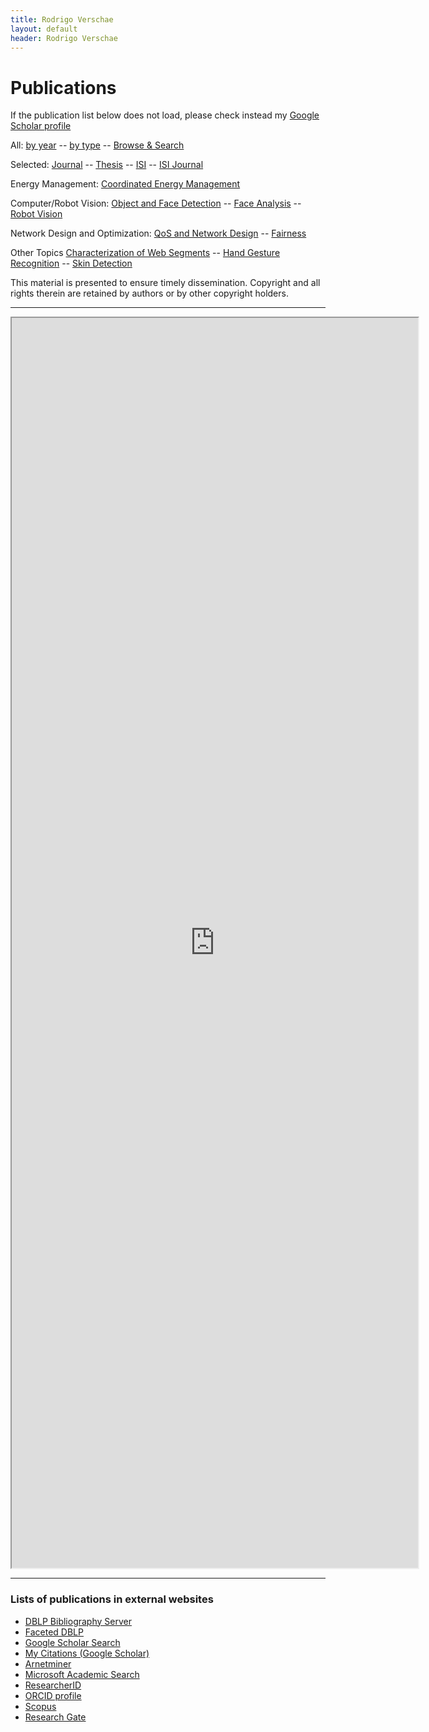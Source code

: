```yaml
---
title: Rodrigo Verschae
layout: default
header: Rodrigo Verschae
---
```


# Publications

If the publication list below does not load, please check instead my [Google Scholar profile]( http://scholar.google.com/citations?user=Fv1lZNkAAAAJ&hl=en )

<p>All: <a target="_pub" href="http://vision.die.uchile.cl/%7Erverscha/pub2.php?author=Rodrigo+Verschae&amp;result=1&amp;bib=mybib2-clean.bib" target="_pub">by year</a> -- <a target="_pub" href="http://vision.die.uchile.cl/%7Erverscha/pub2.php?author=Rodrigo+Verschae&amp;result=1&amp;bib=mybib2-clean.bib&amp;academic">by type</a> -- <a target="_blank" href="http://vision.die.uchile.cl/%7Erverscha/bibtexbrowser.php?bib=mybib2-clean.bib&amp;author=Rodrigo%20Verschae&amp;academic&amp;frameset">Browse &amp; Search</a><br>

Selected: <a target="_pub" href="http://vision.die.uchile.cl/%7Erverscha/pub2.php?author=Verschae&amp;result=1&amp;bib=mybib2-clean.bib&amp;academic&amp;type=article">Journal</a> -- <a target="_pub" href="http://vision.die.uchile.cl/%7Erverscha/pub2.php?author=Rodrigo+Verschae&amp;result=1&amp;bib=mybib2-clean.bib&amp;academic&amp;keywords=Thesis">Thesis</a> -- <a target="_pub" href="http://vision.die.uchile.cl/%7Erverscha/pub2.php?author=Rodrigo+Verschae&amp;result=1&amp;bib=mybib2-clean.bib&amp;academic&amp;keywords=ISIindexed">ISI</a> -- <a target="_pub" href="http://vision.die.uchile.cl/%7Erverscha/pub2.php?author=Rodrigo+Verschae&amp;result=1&amp;bib=mybib2-clean.bib&amp;academic&amp;type=article&amp;keywords=ISIindexed">ISI Journal</a><br>

Energy Management: <a target="_pub" href="http://vision.die.uchile.cl/%7Erverscha/pub2.php?author=Rodrigo+Verschae&amp;result=1&amp;bib=mybib2-clean.bib&amp;academic&amp;keywords=Energy"> Coordinated Energy Management</a><br>

Computer/Robot Vision: <a target="_pub" href="http://vision.die.uchile.cl/%7Erverscha/pub2.php?author=Rodrigo+Verschae&amp;result=1&amp;bib=mybib2-clean.bib&amp;academic&amp;keywords=Object+Detection">Object and Face Detection</a> -- <a target="_pub" href="http://vision.die.uchile.cl/%7Erverscha/pub2.php?author=Rodrigo+Verschae&amp;result=1&amp;bib=mybib2-clean.bib&amp;academic&amp;keywords=Face+Analysis">Face Analysis</a> -- <a target="_pub" href="http://vision.die.uchile.cl/%7Erverscha/pub2.php?author=Rodrigo+Verschae&amp;result=1&amp;bib=mybib2-clean.bib&amp;academic&amp;keywords=Robot+Vision">Robot Vision</a><br>

Network Design and Optimization: <a target="_pub" href="http://vision.die.uchile.cl/%7Erverscha/pub2.php?author=Rodrigo+Verschae&amp;bib=mybib2-clean.bib&amp;academic&amp;keywords=QoS+and+Network+Design">QoS and Network Design</a> -- <a target="_pub" href="http://vision.die.uchile.cl/%7Erverscha/pub2.php?author=Rodrigo+Verschae&amp;bib=mybib2-clean.bib&amp;academic&amp;keywords=Fairness">Fairness</a><br>

Other Topics <a target="_pub" href="http://vision.die.uchile.cl/%7Erverscha/pub2.php?author=Rodrigo+Verschae&amp;result=1&amp;bib=mybib2-clean.bib&amp;academic&amp;keywords=Characterization+of+Web+Segments">Characterization of Web Segments</a> -- <a target="_pub" href="http://vision.die.uchile.cl/%7Erverscha/pub2.php?author=Rodrigo+Verschae&amp;result=1&amp;bib=mybib2-clean.bib&amp;academic&amp;keywords=Hand+Gesture+Recognition">Hand Gesture Recognition</a> -- <a target="_pub" href="http://vision.die.uchile.cl/%7Erverscha/pub2.php?author=Rodrigo+Verschae&amp;result=1&amp;bib=mybib2-clean.bib&amp;academic&amp;keywords=Skin+Detection">Skin Detection</a></p>

This material is presented to ensure timely dissemination. Copyright and all rights therein are retained by authors or by other copyright holders. 

***

<iframe src="http://vision.die.uchile.cl/~rverscha/pub2.php" align="middle" height="2000" width="650" name="_pub"></iframe>

***

###      Lists of publications in external websites

* <a href = "http://www.informatik.uni-trier.de/~ley/db/indices/a-tree/v/Verschae:Rodrigo.html" target="new"> DBLP Bibliography Server</a> 
* <a href = "http://dblp.L3S.de/Authors/Rodrigo_Verschae" target="new">  Faceted DBLP</a> 
* <a href="http://scholar.google.com/scholar?hl=en&lr=&q=author%3Ar-verschae&btnG=Search" target="new">Google Scholar Search</a>
* <a href="http://scholar.google.com/citations?user=Fv1lZNkAAAAJ&hl=en" target="new">My Citations (Google Scholar)</a>
* <a href="http://arnetminer.org/person/rodrigo-verschae-177847.html" target="new">Arnetminer</a>
* <a href="http://academic.research.microsoft.com/Author/3388478.aspx" target="new">Microsoft Academic Search</a>
* <a href="http://www.researcherid.com/rid/K-4469-2012" target="new">ResearcherID</a>
* <a href="http://orcid.org/0000-0002-1661-3309" target="new">ORCID profile</a>
* <a href="http://www.scopus.com/authid/detail.url?authorId=8436903800" target="new">Scopus</a>
* <a href="http://www.researchgate.net/profile/Rodrigo_Verschae/publications/" target="new">Research Gate</a>
